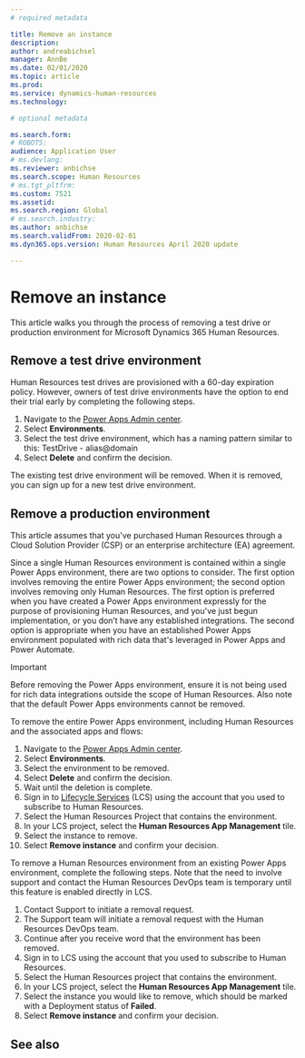 ```yaml
---
# required metadata

title: Remove an instance
description: 
author: andreabichsel
manager: AnnBe
ms.date: 02/01/2020
ms.topic: article
ms.prod: 
ms.service: dynamics-human-resources
ms.technology: 

# optional metadata

ms.search.form: 
# ROBOTS: 
audience: Application User
# ms.devlang: 
ms.reviewer: anbichse
ms.search.scope: Human Resources
# ms.tgt_pltfrm: 
ms.custom: 7521
ms.assetid: 
ms.search.region: Global
# ms.search.industry: 
ms.author: anbichse
ms.search.validFrom: 2020-02-01
ms.dyn365.ops.version: Human Resources April 2020 update

---
```


# Remove an instance

This article walks you through the process of removing a test drive or production environment for Microsoft Dynamics 365 Human Resources.

## Remove a test drive environment

Human Resources test drives are provisioned with a 60-day expiration policy. However, owners of test drive environments have the option to end their trial early by completing the following steps. 

1. Navigate to the [Power Apps Admin center](https://admin.businessplatform.microsoft.com/).
2. Select **Environments**.
3. Select the test drive environment, which has a naming pattern similar to this: TestDrive - alias@domain
4. Select **Delete** and confirm the decision. 

The existing test drive environment will be removed. When it is removed, you can sign up for a new test drive environment. 

## Remove a production environment

This article assumes that you've purchased Human Resources through a Cloud Solution Provider (CSP) or an enterprise architecture (EA) agreement. 

Since a single Human Resources environment is contained within a single Power Apps environment, there are two options to consider. The first option involves removing the entire Power Apps environment; the second option involves removing only Human Resources. The first option is preferred when you have created a Power Apps environment expressly for the purpose of provisioning Human Resources, and you've just begun implementation, or you don’t have any established integrations. The second option is appropriate when you have an established Power Apps environment populated with rich data that's leveraged in Power Apps and Power Automate.

> [!Important]
> Before removing the Power Apps environment, ensure it is not being used for rich data integrations outside the scope of Human Resources. Also note that the default Power Apps environments cannot be removed. 

To remove the entire Power Apps environment, including Human Resources and the associated apps and flows:

1. Navigate to the [Power Apps Admin center](https://admin.businessplatform.microsoft.com/).
2. Select **Environments**.
3. Select the environment to be removed.
4. Select **Delete** and confirm the decision. 
5. Wait until the deletion is complete.
6. Sign in to [Lifecycle Services](https://lcs.dynamics.com/Logon/Index) (LCS) using the account that you used to subscribe to Human Resources. 
7. Select the Human Resources Project that contains the environment. 
8. In your LCS project, select the **Human Resources App Management** tile. 
9. Select the instance to remove. 
10. Select **Remove instance** and confirm your decision.  

To remove a Human Resources environment from an existing Power Apps environment, complete the following steps. Note that the need to involve support and contact the Human Resources DevOps team is temporary until this feature is enabled directly in LCS.

1. Contact Support to initiate a removal request.
2. The Support team will initiate a removal request with the Human Resources DevOps team. 
3. Continue after you receive word that the environment has been removed.
4.  Sign in to LCS using the account that you used to subscribe to Human Resources. 
5. Select the Human Resources project that contains the environment. 
6. In your LCS project, select the **Human Resources App Management** tile. 
7. Select the instance you would like to remove, which should be marked with a Deployment status of **Failed**.
8. Select **Remove instance** and confirm your decision. 



## See also